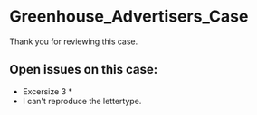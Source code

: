# Greenhouse_Advertisers_Case

Thank you for reviewing this case.

## Open issues on this case:

* Excersize 3 * 
* I can't reproduce the lettertype.